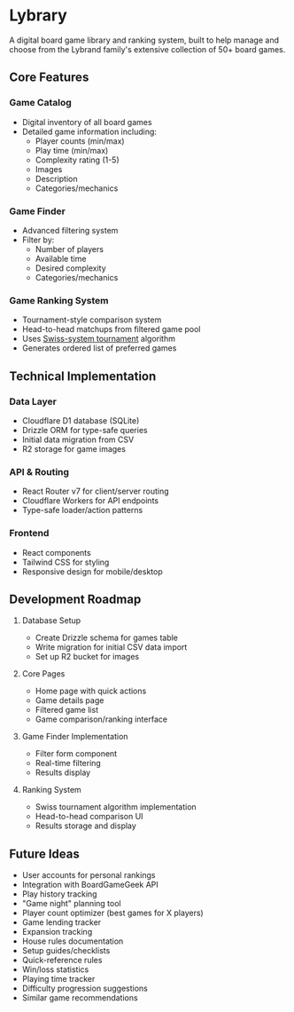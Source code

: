 # Lybrary

A digital board game library and ranking system, built to help manage and choose from the Lybrand family's extensive collection of 50+ board games.

## Core Features

### Game Catalog

- Digital inventory of all board games
- Detailed game information including:
  - Player counts (min/max)
  - Play time (min/max)
  - Complexity rating (1-5)
  - Images
  - Description
  - Categories/mechanics

### Game Finder

- Advanced filtering system
- Filter by:
  - Number of players
  - Available time
  - Desired complexity
  - Categories/mechanics

### Game Ranking System

- Tournament-style comparison system
- Head-to-head matchups from filtered game pool
- Uses [Swiss-system tournament](https://en.wikipedia.org/wiki/Swiss-system_tournament) algorithm
- Generates ordered list of preferred games

## Technical Implementation

### Data Layer

- Cloudflare D1 database (SQLite)
- Drizzle ORM for type-safe queries
- Initial data migration from CSV
- R2 storage for game images

### API & Routing

- React Router v7 for client/server routing
- Cloudflare Workers for API endpoints
- Type-safe loader/action patterns

### Frontend

- React components
- Tailwind CSS for styling
- Responsive design for mobile/desktop

## Development Roadmap

1. Database Setup

   - Create Drizzle schema for games table
   - Write migration for initial CSV data import
   - Set up R2 bucket for images

2. Core Pages

   - Home page with quick actions
   - Game details page
   - Filtered game list
   - Game comparison/ranking interface

3. Game Finder Implementation

   - Filter form component
   - Real-time filtering
   - Results display

4. Ranking System
   - Swiss tournament algorithm implementation
   - Head-to-head comparison UI
   - Results storage and display

## Future Ideas

- User accounts for personal rankings
- Integration with BoardGameGeek API
- Play history tracking
- "Game night" planning tool
- Player count optimizer (best games for X players)
- Game lending tracker
- Expansion tracking
- House rules documentation
- Setup guides/checklists
- Quick-reference rules
- Win/loss statistics
- Playing time tracker
- Difficulty progression suggestions
- Similar game recommendations
